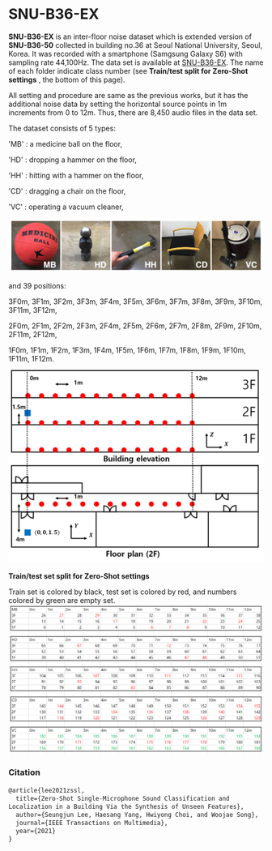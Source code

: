 # SNU-B36-EX
**SNU-B36-EX** is an inter-floor noise dataset which is extended version of **SNU-B36-50** collected in building no.36 at Seoul National University, Seoul, Korea. It was recorded with a smartphone (Samgsung Galaxy S6) with sampling rate 44,100Hz. The data set is available at [SNU-B36-EX](https://drive.google.com/open?id=1uzvEywFV0KmhOq0xWewuNqMPXtE1qAyH). The name of each folder indicate class number (see **Train/test split for Zero-Shot settings** , the bottom of this page).

All setting and procedure are same as the previous works, but it has the additional noise data by setting the horizontal source points in 1m increments from 0 to 12m. Thus, there are 8,450 audio files in the data set.

The dataset consists of 5 types: 

'MB' : a medicine ball on the floor,

'HD' : dropping a hammer on the floor,

'HH' : hitting with a hammer on the floor,

'CD' : dragging a chair on the floor,

'VC' : operating a vacuum cleaner,

![](https://github.com/7tl7qns7ch/SNU-B36-EX/blob/master/figures/noise_type.png)

and 39 positions: 

3F0m, 3F1m, 3F2m, 3F3m, 3F4m, 3F5m, 3F6m, 3F7m, 3F8m, 3F9m, 3F10m, 3F11m, 3F12m,

2F0m, 2F1m, 2F2m, 2F3m, 2F4m, 2F5m, 2F6m, 2F7m, 2F8m, 2F9m, 2F10m, 2F11m, 2F12m,

1F0m, 1F1m, 1F2m, 1F3m, 1F4m, 1F5m, 1F6m, 1F7m, 1F8m, 1F9m, 1F10m, 1F11m, 1F12m.

![](https://github.com/7tl7qns7ch/SNU-B36-EX/blob/master/figures/noise_position.png)



**Train/test set split for Zero-Shot settings**

Train set is colored by black, test set is colored by red, and numbers colored by green are empty set.
![](https://github.com/7tl7qns7ch/SNU-B36-EX/blob/master/figures/data_classes_number.PNG)


### Citation
```
@article{lee2021zssl,
  title={Zero-Shot Single-Microphone Sound Classification and Localization in a Building Via the Synthesis of Unseen Features},
  author={Seungjun Lee, Haesang Yang, Hwiyong Choi, and Woojae Song},
  journal={IEEE Transactions on Multimedia},
  year={2021}
}
```

